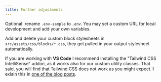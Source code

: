 ```yaml
---
title: Further adjustments
---
```


Optional: rename `.env-sample` to `.env`. You may set a custom URL for local development and add your own variables.

Add and delete your custom block stylesheets in `src/assets/css/blocks/*.css`, they get pulled in your output stylesheet automatically.

If you are working with **VS Code** I recommend installing the "Tailwind CSS IntelliSense" addon, as it works also for our custom utility classes. That said, you will find that Tailwind CSS does not work as you might expect. I exlain this in [one of the blog posts](/blog/what-is-tailwind-css-doing-here/).